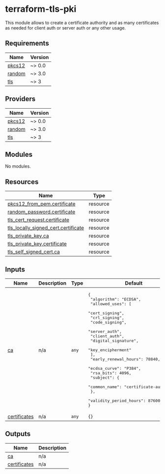 # terraform-tls-pki

This module allows to create a certificate authority and as many certificates as
needed for client auth or server auth or any other usage.

<!-- BEGINNING OF PRE-COMMIT-TERRAFORM DOCS HOOK -->
## Requirements

| Name | Version |
|------|---------|
| <a name="requirement_pkcs12"></a> [pkcs12](#requirement\_pkcs12) | ~> 0.0 |
| <a name="requirement_random"></a> [random](#requirement\_random) | ~> 3.0 |
| <a name="requirement_tls"></a> [tls](#requirement\_tls) | ~> 3 |

## Providers

| Name | Version |
|------|---------|
| <a name="provider_pkcs12"></a> [pkcs12](#provider\_pkcs12) | ~> 0.0 |
| <a name="provider_random"></a> [random](#provider\_random) | ~> 3.0 |
| <a name="provider_tls"></a> [tls](#provider\_tls) | ~> 3 |

## Modules

No modules.

## Resources

| Name | Type |
|------|------|
| [pkcs12_from_pem.certificate](https://registry.terraform.io/providers/chilicat/pkcs12/latest/docs/resources/from_pem) | resource |
| [random_password.certificate](https://registry.terraform.io/providers/hashicorp/random/latest/docs/resources/password) | resource |
| [tls_cert_request.certificate](https://registry.terraform.io/providers/hashicorp/tls/latest/docs/resources/cert_request) | resource |
| [tls_locally_signed_cert.certificate](https://registry.terraform.io/providers/hashicorp/tls/latest/docs/resources/locally_signed_cert) | resource |
| [tls_private_key.ca](https://registry.terraform.io/providers/hashicorp/tls/latest/docs/resources/private_key) | resource |
| [tls_private_key.certificate](https://registry.terraform.io/providers/hashicorp/tls/latest/docs/resources/private_key) | resource |
| [tls_self_signed_cert.ca](https://registry.terraform.io/providers/hashicorp/tls/latest/docs/resources/self_signed_cert) | resource |

## Inputs

| Name | Description | Type | Default | Required |
|------|-------------|------|---------|:--------:|
| <a name="input_ca"></a> [ca](#input\_ca) | n/a | `any` | <pre>{<br>  "algorithm": "ECDSA",<br>  "allowed_uses": [<br>    "cert_signing",<br>    "crl_signing",<br>    "code_signing",<br>    "server_auth",<br>    "client_auth",<br>    "digital_signature",<br>    "key_encipherment"<br>  ],<br>  "early_renewal_hours": 78840,<br>  "ecdsa_curve": "P384",<br>  "rsa_bits": 4096,<br>  "subject": {<br>    "common_name": "certificate-authority"<br>  },<br>  "validity_period_hours": 87600<br>}</pre> | no |
| <a name="input_certificates"></a> [certificates](#input\_certificates) | n/a | `any` | `{}` | no |

## Outputs

| Name | Description |
|------|-------------|
| <a name="output_ca"></a> [ca](#output\_ca) | n/a |
| <a name="output_certificates"></a> [certificates](#output\_certificates) | n/a |
<!-- END OF PRE-COMMIT-TERRAFORM DOCS HOOK -->

